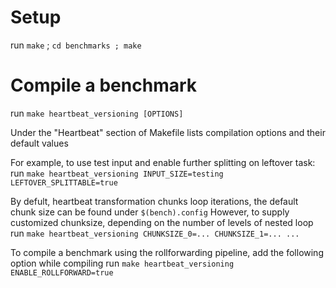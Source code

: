 # Setup
run `make` ; `cd benchmarks ; make`

# Compile a benchmark
run `make heartbeat_versioning [OPTIONS]`

Under the "Heartbeat" section of Makefile lists compilation options and their default values

For example, to use test input and enable further splitting on leftover task:
run `make heartbeat_versioning INPUT_SIZE=testing LEFTOVER_SPLITTABLE=true`

By defult, heartbeat transformation chunks loop iterations, the default chunk size can be found under `$(bench).config`
However, to supply customized chunksize, depending on the number of levels of nested loop
run `make heartbeat_versioning CHUNKSIZE_0=... CHUNKSIZE_1=... ...`

To compile a benchmark using the rollforwarding pipeline, add the following option while compiling
run `make heartbeat_versioning ENABLE_ROLLFORWARD=true`
